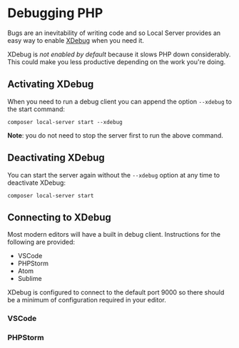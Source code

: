 # Debugging PHP

Bugs are an inevitability of writing code and so Local Server provides an easy way to enable [XDebug](https://xdebug.org/) when you need it.

XDebug is _not enabled by default_ because it slows PHP down considerably. This could make you less productive depending on the work you're doing.

## Activating XDebug

When you need to run a debug client you can append the option `--xdebug` to the start command:

```
composer local-server start --xdebug
```

**Note**: you do not need to stop the server first to run the above command.

## Deactivating XDebug

You can start the server again without the `--xdebug` option at any time to deactivate XDebug:

```
composer local-server start
```

## Connecting to XDebug

Most modern editors will have a built in debug client. Instructions for the following are provided:

- VSCode
- PHPStorm
- Atom
- Sublime

XDebug is configured to connect to the default port 9000 so there should be a minimum of configuration required in your editor.

### VSCode



### PHPStorm
